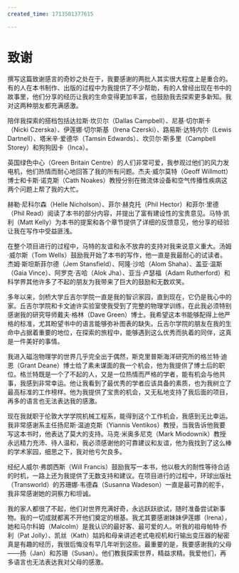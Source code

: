 ```yaml
---
created_time: 1713501377615

---
```

   

# 致谢

撰写这篇致谢感言的奇妙之处在于，我要感谢的两批人其实很大程度上是重合的。有的人在本书制作、出版的过程中为我提供了不少帮助，有的人曾经出现在书中的故事里，他们分享的经历让我的生命变得更加丰富，也鼓励我去探索更多新知。我对这两种朋友都充满感激。

陪伴我探索的搭档包括达拉斯·坎贝尔（Dallas Campbell）、尼基·切尔斯卡（Nicki Czerska）、伊莲娜·切尔斯基（Irena Czerski）、路易斯·达特内尔（Lewis Dartnell）、塔米辛·爱德华（Tamsin Edwards）、坎贝尔·斯多里（Campbell Storey）和狗狗因卡（Inca）。

英国绿色中心（Green Britain Centre）的人们非常可爱，我参观过他们的风力发电机，他们热情而耐心地回答了我的所有问题。杰夫·威尔莫特（Geoff Willmott）博士和卡斯·诺克斯（Cath Noakes）教授分别在微流体设备和空气传播性疾病这两个问题上帮了我的大忙。

赫勒·尼科尔森（Helle Nicholson）、菲尔·赫克托（Phil Hector）和菲尔·里德（Phil Read）阅读了本书的部分内容，并提出了富有建设性的宝贵意见。马特·凯利（Matt Kelly）为本书的提案和各个章节提供了详细的反馈意见，他分享的经验让我在写作中受益匪浅。

在整个项目进行的过程中，马特的友谊和永不放弃的支持对我来说意义重大。汤姆·威尔斯（Tom Wells）鼓励我开始了本书的写作，他一直是我最耐心的试读者。杰姆·斯坦斯菲尔德（Jem Stansfield）、阿隆·沙哈（Alom Shaha）、盖亚·温斯（Gaia Vince）、阿罗克·吉哈（Alok Jha）、亚当·卢瑟福（Adam Rutherford）和科学界其他许多了不起的朋友为我带来了巨大的鼓励和无数欢笑。

多年以来，剑桥大学丘吉尔学院一直是我的智识家园，直到现在，它仍是我心中的家。丘吉尔学院和卡文迪许实验室使我受到了完整的物理学训练，在此我必须特别感谢我的研究导师戴夫·格林（Dave Green）博士。我希望这本书能够配得上他严格的标准，尤其盼望书中的语言能够弥补图表的缺失。丘吉尔学院的朋友在我的生命中占据着重要的地位，在探索的旅程中，能够遇到这么优秀而执着的同伴，这真是一件美好的事情。

我进入磁泡物理学的世界几乎完全出于偶然，斯克里普斯海洋研究所的格兰特·迪恩（Grant Deane）博士给了素未谋面的我一个机会，他为我提供了博士后的职位。格兰特既是一个了不起的人，又是一位热情而严格的学者，能有机会与他共事，我感到非常幸运。他让我看到了最优秀的学者应该具备的素质，也为我树立了最高标准的工作榜样。他为我提供了宝贵的机会，又无私地支持了我后面的项目，再多的语言也无法表达我的感激。

现在我就职于伦敦大学学院机械工程系，能得到这个工作机会，我感到无比幸运。我非常感谢系主任扬尼斯·温迪克斯（Yiannis Ventikos）教授，当我告诉他我要写这本书时，他表达了莫大的支持。马克·米奥多尼克（Mark Miodownik）教授永远精力充沛、待人温和，我必须感谢他的可靠建议和友谊，他为我找到了这么棒的学术家园，细思之下，我对他亏欠良多。

经纪人威尔·弗朗西斯（Will Francis）鼓励我写一本书，他以极大的耐性等待合适的时机，一路上还为我提供了无数支持和建议。在项目进行的过程中，环球出版社（Transworld）的苏珊娜·韦德森（Susanna Wadeson）一直是最可靠的舵手，我非常感谢她的洞察力和坦诚。

我的家人都很了不起，他们对世界充满好奇，永远跃跃欲试，随时准备尝试新事物。我的一切成就都离不开他们奠定的根基。我尤其要感谢妹妹伊莲娜（Irena），她和马尔科姆（Malcolm）是我认识的最好客、最可爱的人。听我的祖母帕特·乔利（Pat Jolly）、凯丝（Kath）姑妈和母亲讲述老式电视机和行输出变压器的秘密真是有趣的经历，我很后悔没有早几年听到这些。最重要的是，我要感谢我的父母——扬（Jan）和苏珊（Susan）。他们教我探索世界，精益求精。我爱他们，再多语言也无法表达我对父母的感激。